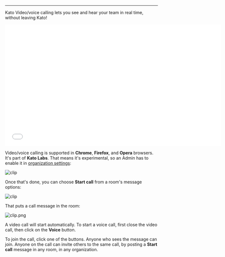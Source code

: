 ***

Kato Video/voice calling lets you see and hear your team in real time, without leaving Kato!

<iframe src="//player.vimeo.com/video/82638945?title=0&amp;byline=0&amp;portrait=0" width="712" height="401" frameborder="0" webkitallowfullscreen mozallowfullscreen allowfullscreen></iframe>

Video/voice calling is supported in **Chrome**, **Firefox**, and **Opera** browsers. It's part of **Kato Labs**. That means it's experimental, so an Admin has to enable it in [organization settings](https://app.kato.im/#/membership/):

![clip](https://in.kato.im/943e42f246e492352433013ca8b910d629ae9734ad3c1fdfa71647550ad716b/clip.png)

Once that's done, you can choose **Start call** from a room's message options:

![clip](https://s3.amazonaws.com/kato-share/35131fa262ad4cda6d593742393cf56c72398877268e73401da7923b98076b36/clip.png)

That puts a call message in the room:

![clip.png](https://s3.amazonaws.com/kato-share/c496dca817d36838c2c3bb71e787ac236174b41759822e89136e8bc8f7a3ef48/clip.png)

A video call will start automatically. To start a voice call, first close the video call, then click on the **Voice** button.

To join the call, click one of the buttons. Anyone who sees the message can join. Anyone on the call can invite others to the same call, by posting a **Start call** message in any room, in any organization.
